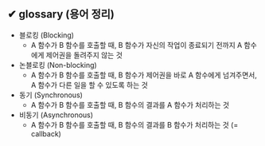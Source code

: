 ## ✔ glossary (용어 정리)

- 블로킹 (Blocking)
  - A 함수가 B 함수를 호출할 때, B 함수가 자신의 작업이 종료되기 전까지 A 함수에게 제어권을 돌려주지 않는 것
- 논블로킹 (Non-blocking)
  - A 함수가 B 함수를 호출할 때, B 함수가 제어권을 바로 A 함수에게 넘겨주면서, A 함수가 다른 일을 할 수 있도록 하는 것
- 동기 (Synchronous)
  - A 함수가 B 함수를 호출할 때, B 함수의 결과를 A 함수가 처리하는 것
- 비동기 (Asynchronous)
  - A 함수가 B 함수를 호출할 때, B 함수의 결과를 B 함수가 처리하는 것 (= callback)
